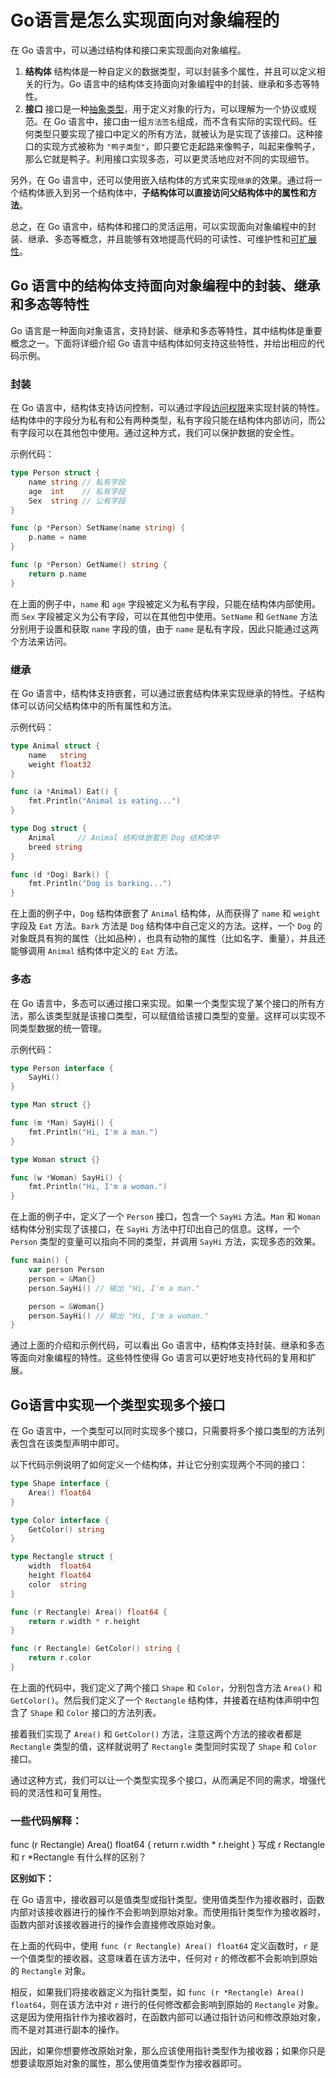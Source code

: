 # Go语言是怎么实现面向对象编程的



在 Go 语言中，可以通过结构体和接口来实现面向对象编程。

1. **结构体** 结构体是一种自定义的数据类型，可以封装多个属性，并且可以定义相关的行为。Go 语言中的结构体支持面向对象编程中的封装、继承和多态等特性。
2. **接口** 接口是一种[抽象类型](https://zhida.zhihu.com/search?content_id=226707851&content_type=Article&match_order=1&q=抽象类型&zhida_source=entity)，用于定义对象的行为，可以理解为一个协议或规范。在 Go 语言中，接口由一组`方法签名`组成，而不含有实际的实现代码。任何类型只要实现了接口中定义的所有方法，就被认为是实现了该接口。这种接口的实现方式被称为 `"鸭子类型"`，即只要它走起路来像鸭子，叫起来像鸭子，那么它就是鸭子。利用接口实现多态，可以更灵活地应对不同的实现细节。

另外，在 Go 语言中，还可以使用嵌入结构体的方式来实现`继承`的效果。通过将一个结构体嵌入到另一个结构体中，**子结构体可以直接访问父结构体中的属性和方法**。

总之，在 Go 语言中，结构体和接口的灵活运用，可以实现面向对象编程中的封装、继承、多态等概念，并且能够有效地提高代码的可读性、可维护性和[可扩展性](https://zhida.zhihu.com/search?content_id=226707851&content_type=Article&match_order=1&q=可扩展性&zhida_source=entity)。



## **Go 语言中的结构体支持面向对象编程中的封装、继承和多态等特性**

Go 语言是一种面向对象语言，支持封装、继承和多态等特性，其中结构体是重要概念之一。下面将详细介绍 Go 语言中结构体如何支持这些特性，并给出相应的代码示例。



### **封装**

在 Go 语言中，结构体支持访问控制，可以通过字段[访问权限](https://zhida.zhihu.com/search?content_id=226707851&content_type=Article&match_order=1&q=访问权限&zhida_source=entity)来实现封装的特性。结构体中的字段分为私有和公有两种类型，私有字段只能在结构体内部访问，而公有字段可以在其他包中使用。通过这种方式，我们可以保护数据的安全性。

示例代码：

```go
type Person struct {
    name string // 私有字段
    age  int    // 私有字段
    Sex  string // 公有字段
}

func (p *Person) SetName(name string) {
    p.name = name
}

func (p *Person) GetName() string {
    return p.name
}
```

在上面的例子中，`name` 和 `age` 字段被定义为私有字段，只能在结构体内部使用。而 `Sex` 字段被定义为公有字段，可以在其他包中使用。`SetName` 和 `GetName` 方法分别用于设置和获取 `name` 字段的值，由于 `name` 是私有字段，因此只能通过这两个方法来访问。



### **继承**

在 Go 语言中，结构体支持嵌套，可以通过嵌套结构体来实现继承的特性。子结构体可以访问父结构体中的所有属性和方法。

示例代码：

```go
type Animal struct {
    name   string
    weight float32
}

func (a *Animal) Eat() {
    fmt.Println("Animal is eating...")
}

type Dog struct {
    Animal     // Animal 结构体嵌套到 Dog 结构体中
    breed string
}

func (d *Dog) Bark() {
    fmt.Println("Dog is barking...")
}
```

在上面的例子中，`Dog` 结构体嵌套了 `Animal` 结构体，从而获得了 `name` 和 `weight` 字段及 `Eat` 方法。`Bark` 方法是 `Dog` 结构体中自己定义的方法。这样，一个 `Dog` 的对象既具有狗的属性（比如品种），也具有动物的属性（比如名字、重量），并且还能够调用 `Animal` 结构体中定义的 `Eat` 方法。





### 多态

在 Go 语言中，多态可以通过接口来实现。如果一个类型实现了某个接口的所有方法，那么该类型就是该接口类型，可以赋值给该接口类型的变量。这样可以实现不同类型数据的统一管理。

示例代码：

```go
type Person interface {
    SayHi()
}

type Man struct {}

func (m *Man) SayHi() {
    fmt.Println("Hi, I'm a man.")
}

type Woman struct {}

func (w *Woman) SayHi() {
    fmt.Println("Hi, I'm a woman.")
}
```

在上面的例子中，定义了一个 `Person` 接口，包含一个 `SayHi` 方法。`Man` 和 `Woman` 结构体分别实现了该接口，在 `SayHi` 方法中打印出自己的信息。这样，一个 `Person` 类型的变量可以指向不同的类型，并调用 `SayHi` 方法，实现多态的效果。

```go
func main() {
    var person Person
    person = &Man{}
    person.SayHi() // 输出 "Hi, I'm a man."

    person = &Woman{}
    person.SayHi() // 输出 "Hi, I'm a woman."
}
```

通过上面的介绍和示例代码，可以看出 Go 语言中，结构体支持封装、继承和多态等面向对象编程的特性。这些特性使得 Go 语言可以更好地支持代码的复用和扩展。



## **Go语言中实现一个类型实现多个接口**

在 Go 语言中，一个类型可以同时实现多个接口，只需要将多个接口类型的方法列表包含在该类型声明中即可。

以下代码示例说明了如何定义一个结构体，并让它分别实现两个不同的接口：

```go
type Shape interface {
    Area() float64
}

type Color interface {
    GetColor() string
}

type Rectangle struct {
    width  float64
    height float64
    color  string
}

func (r Rectangle) Area() float64 {
    return r.width * r.height
}

func (r Rectangle) GetColor() string {
    return r.color
}
```

在上面的代码中，我们定义了两个接口 `Shape` 和 `Color`，分别包含方法 `Area()` 和 `GetColor()`。然后我们定义了一个 `Rectangle` 结构体，并接着在结构体声明中包含了 `Shape` 和 `Color` 接口的方法列表。

接着我们实现了 `Area()` 和 `GetColor()` 方法，注意这两个方法的接收者都是 `Rectangle` 类型的值，这样就说明了 `Rectangle` 类型同时实现了 `Shape` 和 `Color` 接口。

通过这种方式，我们可以让一个类型实现多个接口，从而满足不同的需求，增强代码的灵活性和可复用性。



### **一些代码解释：**

func (r Rectangle) Area() float64 { return r.width * r.height } 写成 r Rectangle 和 r *Rectangle 有什么样的区别？

**区别如下：**

在 Go 语言中，接收器可以是值类型或指针类型。使用值类型作为接收器时，函数内部对该接收器进行的操作不会影响到原始对象。而使用指针类型作为接收器时，函数内部对该接收器进行的操作会直接修改原始对象。

在上面的代码中，使用 `func (r Rectangle) Area() float64` 定义函数时，`r` 是一个值类型的接收器。这意味着在该方法中，任何对 `r` 的修改都不会影响到原始的 `Rectangle` 对象。

相反，如果我们将接收器定义为指针类型，如 `func (r *Rectangle) Area() float64`，则在该方法中对 `r` 进行的任何修改都会影响到原始的 `Rectangle` 对象。这是因为使用指针作为接收器时，在函数内部可以通过指针访问和修改原始对象，而不是对其进行副本的操作。

因此，如果你想要修改原始对象，那么应该使用指针类型作为接收器；如果你只是想要读取原始对象的属性，那么使用值类型作为接收器即可。